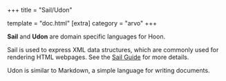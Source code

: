 +++
title = "Sail/Udon"

template = "doc.html"
[extra]
category = "arvo"
+++

**Sail** and **Udon** are domain specific languages for Hoon.

Sail is used to express XML data structures, which are commonly used for rendering HTML
webpages. See the [Sail Guide](/guides/additional/hoon/sail) for more details.

Udon is similar to Markdown, a simple language for writing documents.
